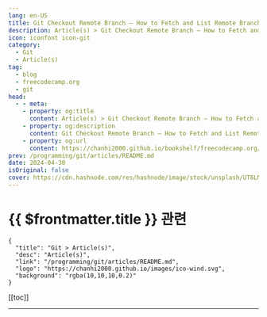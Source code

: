 ```yaml
---
lang: en-US
title: Git Checkout Remote Branch – How to Fetch and List Remote Branches
description: Article(s) > Git Checkout Remote Branch – How to Fetch and List Remote Branches
icon: iconfont icon-git
category: 
  - Git
  - Article(s)
tag: 
  - blog
  - freecodecamp.org
  - git
head:
  - - meta:
    - property: og:title
      content: Article(s) > Git Checkout Remote Branch – How to Fetch and List Remote Branches
    - property: og:description
      content: Git Checkout Remote Branch – How to Fetch and List Remote Branches
    - property: og:url
      content: https://chanhi2000.github.io/bookshelf/freecodecamp.org/git-checkout-remote-branch-how-to-fetch-and-list-remote-branches.html
prev: /programming/git/articles/README.md
date: 2024-04-30
isOriginal: false
cover: https://cdn.hashnode.com/res/hashnode/image/stock/unsplash/UT8LMo-wlyk/upload/c907bdb799b1331e27dd68f35a2b2e25.jpeg
---
```


# {{ $frontmatter.title }} 관련

```component VPCard
{
  "title": "Git > Article(s)",
  "desc": "Article(s)",
  "link": "/programming/git/articles/README.md",
  "logo": "https://chanhi2000.github.io/images/ico-wind.svg",
  "background": "rgba(10,10,10,0.2)"
}
```

[[toc]]

---

<SiteInfo
  name="Git Checkout Remote Branch – How to Fetch and List Remote Branches"
  desc="You can use branches in Git to work on different features without affecting your main codebase. For example, you can experiment with a new layout for your webpage on a different branch without affecting the main branch where your website is being dep..."
  url="https://freecodecamp.org/news/git-checkout-remote-branch-how-to-fetch-and-list-remote-branches/"
  logo="https://cdn.freecodecamp.org/universal/favicons/favicon.ico"
  preview="https://cdn.hashnode.com/res/hashnode/image/stock/unsplash/UT8LMo-wlyk/upload/c907bdb799b1331e27dd68f35a2b2e25.jpeg"/>

<!-- TODO: 작성 -->

